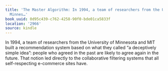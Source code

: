 ```yaml
---
title: 'The Master Algorithm: In 1994, a team of researchers from the University of
  Minnes…'
book_uuid: 0d95c439-c762-4258-90f0-bde01ca5833f
location: '2966'
source: kindle
---
```


In 1994, a team of researchers from the University of Minnesota and MIT built a recommendation system based on what they called “a deceptively simple idea”: people who agreed in the past are likely to agree again in the future. That notion led directly to the collaborative filtering systems that all self-respecting e-commerce sites have.